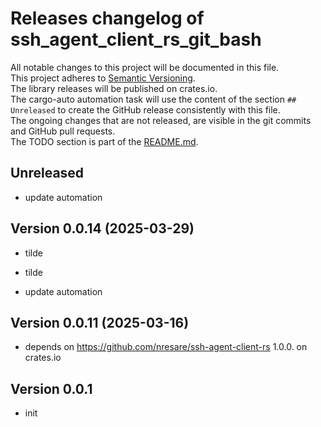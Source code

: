 # Releases changelog of ssh_agent_client_rs_git_bash

All notable changes to this project will be documented in this file.  
This project adheres to [Semantic Versioning](https://semver.org/spec/v2.0.0.html).  
The library releases will be published on crates.io.  
The cargo-auto automation task will use the content of the section `## Unreleased` to create
the GitHub release consistently with this file.  
The ongoing changes that are not released, are visible in the git commits and GitHub pull requests.  
The TODO section is part of the [README.md](https://github.com/bestia-dev/ssh_agent_client_rs_git_bash).  

## Unreleased

-  update automation

## Version 0.0.14 (2025-03-29)

- tilde

- tilde

- update automation

## Version 0.0.11 (2025-03-16)

- depends on https://github.com/nresare/ssh-agent-client-rs 1.0.0. on crates.io

## Version 0.0.1

- init
